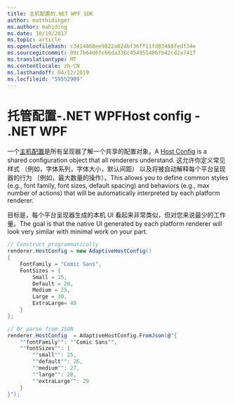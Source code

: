 ```yaml
---
title: 主机配置的.NET WPF SDK
author: matthidinger
ms.author: mahiding
ms.date: 10/19/2017
ms.topic: article
ms.openlocfilehash: c3414860ee9822a02dbf36ff11fd83488fedf34e
ms.sourcegitcommit: 99c7b64d6fc66da336c454951406fb42cd2a7427
ms.translationtype: MT
ms.contentlocale: zh-CN
ms.lasthandoff: 04/12/2019
ms.locfileid: "59552909"
---
```

# <a name="host-config---net-wpf"></a><span data-ttu-id="4c4da-102">托管配置-.NET WPF</span><span class="sxs-lookup"><span data-stu-id="4c4da-102">Host config - .NET WPF</span></span>

<span data-ttu-id="4c4da-103">一个[主机配置](../../../rendering-cards/host-config.md)是所有呈现器了解一个共享的配置对象。</span><span class="sxs-lookup"><span data-stu-id="4c4da-103">A [Host Config](../../../rendering-cards/host-config.md) is a shared configuration object that all renderers understand.</span></span> <span data-ttu-id="4c4da-104">这允许你定义常见样式 （例如，字体系列，字体大小，默认间距） 以及将被自动解释每个平台呈现器的行为 （例如，最大数量的操作）。</span><span class="sxs-lookup"><span data-stu-id="4c4da-104">This allows you to define common styles (e.g., font family, font sizes, default spacing) and behaviors (e.g., max number of actions) that will be automatically interpreted by each platform renderer.</span></span> 

<span data-ttu-id="4c4da-105">目标是，每个平台呈现器生成的本机 UI 看起来非常类似，但对您来说最少的工作量。</span><span class="sxs-lookup"><span data-stu-id="4c4da-105">The goal is that the native UI generated by each platform renderer will look very similar with minimal work on your part.</span></span>

```csharp
// Construct programmatically
renderer.HostConfig = new AdaptiveHostConfig() 
{
    FontFamily = "Comic Sans",
    FontSizes = {
        Small = 15,
        Default = 20,
        Medium = 25,
        Large = 30,
        ExtraLarge= 40
    }
};

// Or parse from JSON
renderer.HostConfig  = AdaptiveHostConfig.FromJson(@"{
    ""fontFamily"": ""Comic Sans"",
    ""fontSizes"": {
        ""small"": 25,
        ""default"": 26,
        ""medium"": 27,
        ""large"": 28,
        ""extraLarge"": 29
    }
}");
```